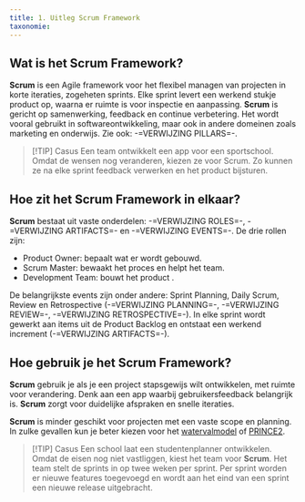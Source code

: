 ```yaml
---
title: 1. Uitleg Scrum Framework
taxonomie:
---
```


## Wat is het Scrum Framework?
**Scrum** is een Agile framework voor het flexibel managen van projecten in korte iteraties, zogeheten sprints. Elke sprint levert een werkend stukje product op, waarna er ruimte is voor inspectie en aanpassing. **Scrum** is gericht op samenwerking, feedback en continue verbetering. Het wordt vooral gebruikt in softwareontwikkeling, maar ook in andere domeinen zoals marketing en onderwijs. Zie ook: -=VERWIJZING PILLARS=-.

> [!TIP] Casus
> Een team ontwikkelt een app voor een sportschool. Omdat de wensen nog veranderen, kiezen ze voor Scrum. Zo kunnen ze na elke sprint feedback verwerken en het product bijsturen.

## Hoe zit het Scrum Framework in elkaar?
**Scrum** bestaat uit vaste onderdelen: -=VERWIJZING ROLES=-, -=VERWIJZING ARTIFACTS=- en -=VERWIJZING EVENTS=-.
De drie rollen zijn:
* Product Owner: bepaalt wat er wordt gebouwd.
* Scrum Master: bewaakt het proces en helpt het team.
* Development Team: bouwt het product .

De belangrijkste events zijn onder andere: Sprint Planning, Daily Scrum, Review en Retrospective (-=VERWIJZING PLANNING=-, -=VERWIJZING REVIEW=-, -=VERWIJZING RETROSPECTIVE=-). In elke sprint wordt gewerkt aan items uit de Product Backlog en ontstaat een werkend increment (-=VERWIJZING ARTIFACTS=-).

## Hoe gebruik je het Scrum Framework?
**Scrum** gebruik je als je een project stapsgewijs wilt ontwikkelen, met ruimte voor verandering. Denk aan een app waarbij gebruikersfeedback belangrijk is. **Scrum** zorgt voor duidelijke afspraken en snelle iteraties.

**Scrum** is minder geschikt voor projecten met een vaste scope en planning. In zulke gevallen kun je beter kiezen voor het [watervalmodel](https://www.toolshero.nl/informatie-technologie/watervalmethode/) of [PRINCE2](https://www.prince2.com/nl/prince2-methodology).

> [!TIP] Casus
> Een school laat een studentenplanner ontwikkelen. Omdat de eisen nog niet vastliggen, kiest het team voor **Scrum**. Het team stelt de sprints in op twee weken per sprint. Per sprint worden er nieuwe features toegevoegd en wordt aan het eind van een sprint een nieuwe release uitgebracht.

